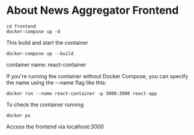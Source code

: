 # About News Aggregator Frontend

```
cd frontend
docker-compose up -d
```

This build and start the container

```
docker-compose up --build
```

container name: react-container

If you're running the container without Docker Compose, you can specify the name using the --name flag like this:

```
docker run --name react-container -p 3000:3000 react-app
```

To check the container running

```
docker ps
```

Access the frontend via localhost:3000
